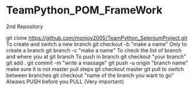 # TeamPython_POM_FrameWork
2nd Repository


git clone https://github.com/monjoy2005/TeamPython_SeleniumProject.git
To create and switch a new branch
git checkout -b "make a name"
Only to create a branch
git branch -c "make a name"
To check the list of branch and where you at
git branch
To push in branch
git checkout "your branch"
git add .
git commit -m "write a massage"
git push -u origin "branch name" make sure it is not master
pull steps
git checkout master
git pull
to switch between branches
git checkout "name of the branch you want to go"
Alwaws PUSH before you PULL (Very important)
